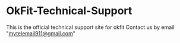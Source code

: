 # OkFit-Technical-Support
This is the official technical support site for okfit
Contact us by email "mytelemail911@gmail.com"
